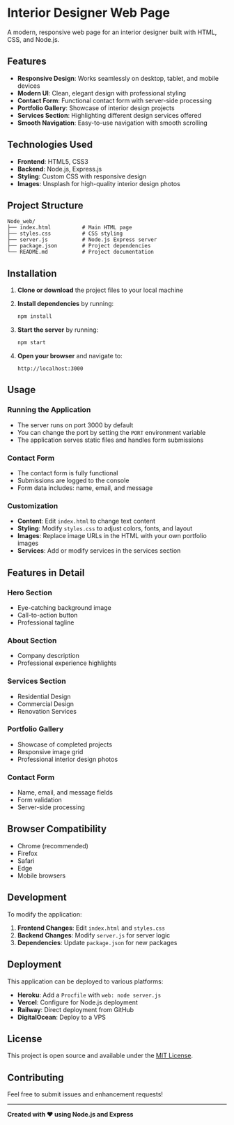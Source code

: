 # Interior Designer Web Page

A modern, responsive web page for an interior designer built with HTML, CSS, and Node.js.

## Features

- **Responsive Design**: Works seamlessly on desktop, tablet, and mobile devices
- **Modern UI**: Clean, elegant design with professional styling
- **Contact Form**: Functional contact form with server-side processing
- **Portfolio Gallery**: Showcase of interior design projects
- **Services Section**: Highlighting different design services offered
- **Smooth Navigation**: Easy-to-use navigation with smooth scrolling

## Technologies Used

- **Frontend**: HTML5, CSS3
- **Backend**: Node.js, Express.js
- **Styling**: Custom CSS with responsive design
- **Images**: Unsplash for high-quality interior design photos

## Project Structure

```
Node_web/
├── index.html          # Main HTML page
├── styles.css          # CSS styling
├── server.js           # Node.js Express server
├── package.json        # Project dependencies
└── README.md           # Project documentation
```

## Installation

1. **Clone or download** the project files to your local machine

2. **Install dependencies** by running:
   ```bash
   npm install
   ```

3. **Start the server** by running:
   ```bash
   npm start
   ```

4. **Open your browser** and navigate to:
   ```
   http://localhost:3000
   ```

## Usage

### Running the Application

- The server runs on port 3000 by default
- You can change the port by setting the `PORT` environment variable
- The application serves static files and handles form submissions

### Contact Form

- The contact form is fully functional
- Submissions are logged to the console
- Form data includes: name, email, and message

### Customization

- **Content**: Edit `index.html` to change text content
- **Styling**: Modify `styles.css` to adjust colors, fonts, and layout
- **Images**: Replace image URLs in the HTML with your own portfolio images
- **Services**: Add or modify services in the services section

## Features in Detail

### Hero Section
- Eye-catching background image
- Call-to-action button
- Professional tagline

### About Section
- Company description
- Professional experience highlights

### Services Section
- Residential Design
- Commercial Design
- Renovation Services

### Portfolio Gallery
- Showcase of completed projects
- Responsive image grid
- Professional interior design photos

### Contact Form
- Name, email, and message fields
- Form validation
- Server-side processing

## Browser Compatibility

- Chrome (recommended)
- Firefox
- Safari
- Edge
- Mobile browsers

## Development

To modify the application:

1. **Frontend Changes**: Edit `index.html` and `styles.css`
2. **Backend Changes**: Modify `server.js` for server logic
3. **Dependencies**: Update `package.json` for new packages

## Deployment

This application can be deployed to various platforms:

- **Heroku**: Add a `Procfile` with `web: node server.js`
- **Vercel**: Configure for Node.js deployment
- **Railway**: Direct deployment from GitHub
- **DigitalOcean**: Deploy to a VPS

## License

This project is open source and available under the [MIT License](LICENSE).

## Contributing

Feel free to submit issues and enhancement requests!

---

**Created with ❤️ using Node.js and Express** 
